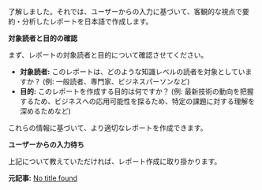 了解しました。それでは、ユーザーからの入力に基づいて、客観的な視点で要約・分析したレポートを日本語で作成します。

**対象読者と目的の確認**

まず、レポートの対象読者と目的について確認させてください。

* **対象読者:** このレポートは、どのような知識レベルの読者を対象としていますか？ (例: 一般読者、専門家、ビジネスパーソンなど)
* **目的:** このレポートを作成する目的は何ですか？ (例: 最新技術の動向を把握するため、ビジネスへの応用可能性を探るため、特定の課題に対する理解を深めるためなど)

これらの情報に基づいて、より適切なレポートを作成できます。

**ユーザーからの入力待ち**

上記について教えていただければ、レポート作成に取り掛かります。


**元記事:** [No title found](https://www.metro.tokyo.lg.jp/documents/d/tosei/20250424_25_01)